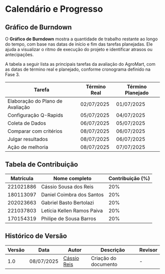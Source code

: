# Calendário e Progresso

## Gráfico de Burndown

O **Gráfico de Burndown** mostra a quantidade de trabalho restante ao longo do tempo, com base nas datas de início e fim das tarefas planejadas. Ele ajuda a visualizar o ritmo de execução do projeto e identificar atrasos ou antecipações.

<script src="https://cdn.jsdelivr.net/npm/chart.js"></script>
<script src="../charts/burndown.js"></script>

<div>
  <canvas id="burndownChart" width="600" height="300"></canvas>
</div>

A tabela a seguir lista as principais tarefas da avaliação do AgroMart, com as datas de término real e planejado, conforme cronograma definido na Fase 3.

| Tarefa                         | Término Real   | Término Planejado |
|------------------------------- |----------------|--------------------|
| Elaboração do Plano de Avaliação | 02/07/2025     | 01/07/2025       |
| Configuração Q-Rapids         | 05/07/2025     | 04/07/2025          |
| Coleta de Dados               | 06/07/2025     | 05/07/2025          |
| Comparar com critérios        | 08/07/2025     | 06/07/2025          |
| Julgar resultados             | 08/07/2025     | 06/07/2025          |
| Ação de melhoria              | 08/07/2025     | 07/07/2025          |

## Tabela de Contribuição

| Matrícula | Nome completo              | Contribuição (%) |
| --------- | -------------------------- | ---------------- |
| 221021886 | Cássio Sousa dos Reis      | 20%              |
| 180113097 | Daniel Coimbra dos Santos  | 20%              |
| 202023663 | Gabriel Basto Bertolazi    | 20%              |
| 221037803 | Letícia Kellen Ramos Paiva | 20%              |
| 170154319 | Philipe de Sousa Barros    | 20%              |

## Histórico de Versão

| Versão | Data       | Autor                                      | Descrição            | Revisor |
| ------ | ---------- | ------------------------------------------ | -------------------- | ------- |
| 1.0    | 08/07/2025 | [Cássio Reis](https://github.com/csreis72) | Criação do documento | -       |
